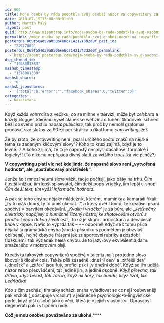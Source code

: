 ```yaml
---
id: 966
title: Moje osoba by ráda podotkla svůj osobní názor na copywritery za 90 Kč
date: 2010-07-15T13:08:00+01:00
author: Martin Malý
layout: post
guid: http://www.misantrop.info/moje-osoba-by-rada-podotkla-svuj-osobni-nazor-na-copywritery-za-90-kc/
permalink: /moje-osoba-by-rada-podotkla-svuj-osobni-nazor-na-copywritery-za-90-kc/
posterous_869f584d59a8506ee6c71421743d2e0f_post_id:
  - "22977609"
posterous_869f584d59a8506ee6c71421743d2e0f_permalink:
  - http://adent.posterous.com/moje-osoba-by-rada-podotkla-svuj-osobni-nazor
dsq_thread_id:
  - "1088801383"
mashsb_timestamp:
  - "1576081339"
mashsb_shares:
  - "0"
mashsb_jsonshares:
  - '{"total":0,"error":"","facebook_shares":0,"twitter":0}'
categories:
  - Nezařazené
---
```

Když každá vohrndíra z večírku, co se mihne v televizi, může být _celebrita_ a každý blogger, kterému vyšel článek ve webzinu o tunění Škodovek, si hned běží do svého profilu napsat _publicista_, tak proč by nemohl grafoman prodávat své služby za 90 Kč per stránka a říkat tomu _copywriting_, že?

Že by proto, že copywriting není &#8222;psaní určitého počtu znaků na nějaké téma se zadanými klíčovými slovy&#8220;? Koho to kruci zajímá, když je to levně&#8230;? A koho zajímá, že to je naprostý nesmysl obsahově, formálně i logicky?! (To nikomu nepřipadá divný platit za většího trpaslíka víc peněz?)

**V copywritingu platí víc než kde jinde, že napsané slovo není &#8222;vytvořená hodnota&#8220;, ale &#8222;spotřebovaný prostředek&#8220;**.

Jenže holt mnozí neumí slova vážit, tak je počítají, jako báby na trhu. Čím tlustší knížka, tím lepší spisovatel, čím delší popis vrtačky, tím lepší e-shop! _Čím delší text, tím vyšší informační hodnota._

A pak se toho chytne nějaký mládežník, kterému maminka a kamarádi říkali: &#8222;Ty to máš dobrý, ty to umíš okecat&#8230;&#8220;, a který uvěřil tomu, že kreativní psaní spočívá v barvitém okecávání. &#8222;_Kvalitní vrtačka_&#8220; je za bůra, ale &#8222;_Jedinečný elektricky napájený a humánně řízený nástroj ke zhotovování otvorů s prodlouženou dobou životnosti_&#8222;, to už je skoro normostrana a devadesát káčé v kapse. Navíc to vypadá tak &#8211; &#8211; &#8211; odborně! Když se k tomu přidá nějaká ta gramatická chyba (shoda přísudku s podmětem je obzvlášť oblíbená), hojně obsype frázemi jak ze sportovní rubriky a dozdobí floskulemi, tak výsledek nemá chybu. Je to jazykový ekvivalent ajdamu smaženého v motorovém oleji.

Kreativita takových copywriterů spočívá v talentu najít pro jedno slovo libovolně dlouhý opis. Takže píší zásadně &#8222;dnešní den&#8220; a &#8222;zítřejší den&#8220; (&#8222;dnešek&#8220; a &#8222;zítřek&#8220; jsou fuj), profíci pak i &#8222;v dnešní době&#8220;. Když se jim udělá názor nebo přesvědčení, tak jedině jim, a jedině osobně. _Když převaha, tak drtivá, když bělost, tak zářivá, když na hory, tak bundu, když lízat, tak Ledňáčka!_

Kdo s čím zachází, tím taky schází: snaha vyjadřovat se co nejšroubovaněji pak vrcholí (&#8222;dostupuje vrcholu&#8220;) v jedinečné psychologicko-lingvistické perle, když píší o sobě jako o věci, která je v jejich vlastnictví. Opravdoví degeneráti pak i v trpném rodě.

**Což je mou osobou považováno za ubohé.******